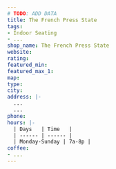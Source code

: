 ```yaml
---
# TODO: ADD DATA
title: The French Press State
tags:
- Indoor Seating
- ...
shop_name: The French Press State
website:
rating:
featured_min:
featured_max_1:
map:
type:
city:
address: |-
  ...
  ...
phone:
hours: |-
  | Days   | Time   |
  | ------ | ------ |
  | Monday-Sunday | 7a-8p |
coffee:
- ...
---
```

